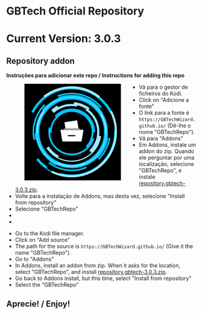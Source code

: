 # GBTech Official Repository
# Current Version: 3.0.3

## Repository addon

**Instruções para adicionar este repo / Instructions for adding this repo**

<img align="left" src="icon.png" width="256" hspace="48" title="GBTech Repository">

<p align="right">
  <ul>
    <li>Vá para o gestor de ficheiros do Kodi.</li>
    <li>Click on "Adicione a fonte"</li>
    <li>O link para a fonte é <code>https://GBTechWizard.github.io/</code> (Dê-lhe o nome "GBTechRepo").</li>
    <li>Vá para "Addons"</li>
    <li>Em Addons, instale um addon do zip.  Quando ele perguntar por uma localização, selecione "GBTechRepo", e instale <a href="repository.gbtech-3.0.3.zip">repository.gbtech-3.0.3.zip</a>.</li>
    <li>Volte para a instalação de Addons, mas desta vez, selecione "Install from repository"</li>
    <li>Selecione "GBTechRepo"</li>
    <li> </li>
    <li> </li>
  </ul>
</p>
<p align="right">
  <ul>
    <li>Go to the Kodi file manager.</li>
    <li>Click on "Add source"</li>
    <li>The path for the source is <code>https://GBTechWizard.github.io/</code> (Give it the name "GBTechRepo").</li>
    <li>Go to "Addons"</li>
    <li>In Addons, install an addon from zip.  When it asks for the location, select "GBTechRepo", and install <a href="repository.gbtech-3.0.3.zip">repository.gbtech-3.0.3.zip</a>.</li>
    <li>Go back to Addons install, but this time, select "Install from repository"</li>
    <li>Select the "GBTechRepo"</li>
  </ul>
</p>

## Aprecie! / Enjoy!
